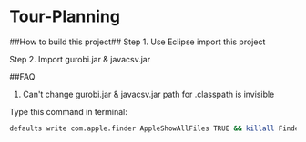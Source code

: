 # Tour-Planning
##How to build this project##
Step 1.
Use Eclipse import this project

Step 2.
Import gurobi.jar & javacsv.jar

##FAQ
1. Can't change gurobi.jar & javacsv.jar path for .classpath is invisible

Type this command in terminal:
```bash
defaults write com.apple.finder AppleShowAllFiles TRUE && killall Finder
```
